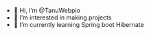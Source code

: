 - 👋 Hi, I’m @TanuWebpio
- 👀 I’m interested in making projects
- 🌱 I’m currently learning Spring boot Hibernate
  

<!---
TanuWebpio/TanuWebpio is a ✨ special ✨ repository because its `README.md` (this file) appears on your GitHub profile.
You can click the Preview link to take a look at your changes.
--->
